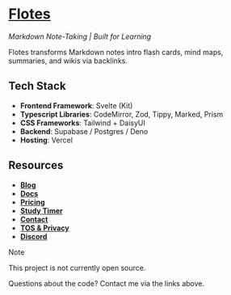 # [Flotes](https://flotes.app)

*Markdown Note-Taking | Built for Learning*

Flotes transforms Markdown notes intro flash cards, mind maps, summaries, and wikis via backlinks.

## Tech Stack
- **Frontend Framework**: Svelte (Kit)
- **Typescript Libraries**: CodeMirror, Zod, Tippy, Marked, Prism
- **CSS Frameworks**: Tailwind + DaisyUI
- **Backend**: Supabase / Postgres / Deno
- **Hosting**: Vercel

## Resources
- **[Blog](https://blog.flotes.app)**
- **[Docs](https://docs.flotes.app/getting-started/intro)**
- **[Pricing](https://flotes.app/pricing)**
- **[Study Timer](https://timer.flotes.app)**
- **[Contact](https://blog.flotes.app/about)**
- **[TOS & Privacy](https://docs.flotes.app/about/tos/)**
- **[Discord](https://discord.gg/EpwjUvuqbB)**


> [!NOTE]  
> This project is not currently open source.
> 
> Questions about the code? Contact me via the links above.
